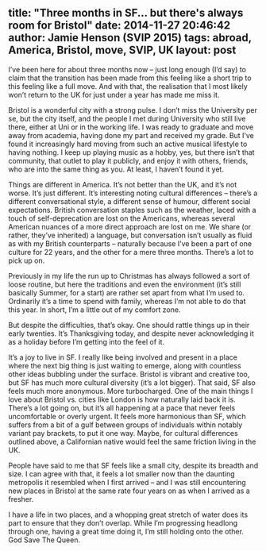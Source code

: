 title: "Three months in SF... but there's always room for Bristol"
date: 2014-11-27 20:46:42
author: Jamie Henson (SVIP 2015)
tags: abroad, America, Bristol, move, SVIP, UK
layout: post
---

I’ve been here for about three months now – just long enough (I’d say) to claim that the transition has been made from this feeling like a short trip to this feeling like a full move. And with that, the realisation that I most likely won’t return to the UK for just under a year has made me miss it.

<!-- more -->

Bristol is a wonderful city with a strong pulse. I don’t miss the University per se, but the city itself, and the people I met during University who still live there, either at Uni or in the working life. I was ready to graduate and move away from academia, having done my part and received my grade. But I’ve found it increasingly hard moving from such an active musical lifestyle to having nothing. I keep up playing music as a hobby, yes, but there isn’t that community, that outlet to play it publicly, and enjoy it with others, friends, who are into the same thing as you. At least, I haven’t found it yet.

Things are different in America. It’s not better than the UK, and it’s not worse. It’s just different. It’s interesting noting cultural differences – there’s a different conversational style, a different sense of humour, different social expectations. British conversation staples such as the weather, laced with a touch of self-deprecation are lost on the Americans, whereas several American nuances of a more direct approach are lost on me. We share (or rather, they’ve inherited) a language, but conversation isn’t usually as fluid as with my British counterparts – naturally because I’ve been a part of one culture for 22 years, and the other for a mere three months. There’s a lot to pick up on.

Previously in my life the run up to Christmas has always followed a sort of loose routine, but here the traditions and even the environment (it’s still basically Summer, for a start) are rather set apart from what I’m used to. Ordinarily it’s a time to spend with family, whereas I’m not able to do that this year. In short, I’m a little out of my comfort zone.

But despite the difficulties, that’s okay. One should rattle things up in their early twenties. It’s Thanksgiving today, and despite never acknowledging it as a holiday before I’m getting into the feel of it.

It’s a joy to live in SF. I really like being involved and present in a place where the next big thing is just waiting to emerge, along with countless other ideas bubbling under the surface. Bristol is vibrant and creative too, but SF has much more cultural diversity (it’s a lot bigger). That said, SF also feels much more anonymous. More turbocharged. One of the main things I love about Bristol vs. cities like London is how naturally laid back it is. There’s a lot going on, but it’s all happening at a pace that never feels uncomfortable or overly urgent. It feels more harmonious than SF, which suffers from a bit of a gulf between groups of individuals within notably variant pay brackets, to put it one way. Maybe, for cultural differences outlined above, a Californian native would feel the same friction living in the UK.

People have said to me that SF feels like a small city, despite its breadth and size. I can agree with that, it feels a lot smaller now than the daunting metropolis it resembled when I first arrived – and I was still encountering new places in Bristol at the same rate four years on as when I arrived as a fresher.

I have a life in two places, and a whopping great stretch of water does its part to ensure that they don’t overlap. While I’m progressing headlong through one, having a great time doing it, I’m still holding onto the other. God Save The Queen.